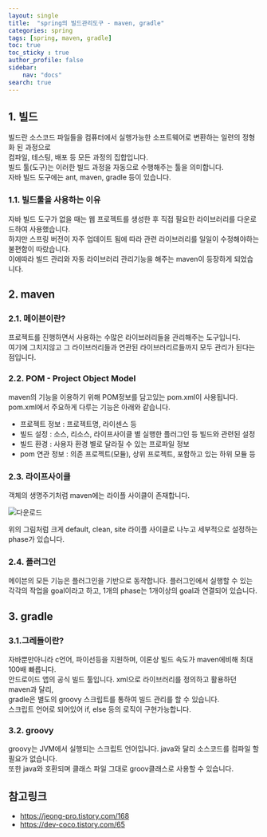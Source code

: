```yaml
---
layout: single
title:  "spring의 빌드관리도구 - maven, gradle"
categories: spring
tags: [spring, maven, gradle]
toc: true
toc_sticky : true
author_profile: false
sidebar:
    nav: "docs"
search: true
---
```


## 1. 빌드
빌드란 소스코드 파일들을 컴퓨터에서 실행가능한 소프트웨어로 변환하는 일련의 정형화 된 과정으로  
컴파일, 테스팅, 배포 등 모든 과정의 집합입니다.  
빌드 툴(도구)는 이러한 빌드 과정을 자동으로 수행해주는 툴을 의미합니다.  
자바 빌드 도구에는 ant, maven, gradle 등이 있습니다.  

### 1.1. 빌드툴을 사용하는 이유
자바 빌드 도구가 없을 때는 웹 프로젝트를 생성한 후 직접 필요한 라이브러리를 다운로드하여 사용했습니다.  
하지만 스프링 버전이 자주 업데이트 됨에 따라 관련 라이브러리를 일일이 수정해야하는 불편함이 따랐습니다.  
이에따라 빌드 관리와 자동 라이브러리 관리기능을 해주는 maven이 등장하게 되었습니다.  

## 2. maven
### 2.1. 메이븐이란?
프로젝트를 진행하면서 사용하는 수많은 라이브러리들을 관리해주는 도구입니다.  
여기에 그치지않고 그 라이브러리들과 연관된 라이브러리르들까지 모두 관리가 된다는 점입니다.  

### 2.2. POM - Project Object Model
maven의 기능을 이용하기 위해 POM정보를 담고있는 pom.xml이 사용됩니다.  
pom.xml에서 주요하게 다루는 기능은 아래와 같습니다.  

- 프로젝트 정보 : 프로젝트명, 라이센스 등
- 빌드 설정 : 소스, 리소스, 라이프사이클 별 실행한 플러그인 등 빌드와 관련된 설정
- 빌드 환경 : 사용자 환경 별로 달라질 수 있는 프로파일 정보
- pom 연관 정보 : 의존 프로젝트(모듈), 상위 프로젝트, 포함하고 있는 하위 모듈 등

### 2.3. 라이프사이클
객체의 생명주기처럼 maven에는 라이플 사이클이 존재합니다.  

![다운로드](https://user-images.githubusercontent.com/78904413/161376730-e20bf0bc-f9d9-4840-b269-bf6491bf2150.png)

위의 그림처럼 크게 default, clean, site 라이플 사이클로 나누고 세부적으로 설정하는 phase가 있습니다.  

### 2.4. 플러그인
메이븐의 모든 기능은 플러그인을 기반으로 동작합니다. 플러그인에서 실행할 수 있는 각각의 작업을 goal이라고 하고, 
1개의 phase는 1개이상의 goal과 연결되어 있습니다.  


## 3. gradle
### 3.1.그레들이란?
자바뿐만아니라 c언어, 파이선등을 지원하며, 이론상 빌드 속도가 maven에비해 최대 100배 빠릅니다.  
안드로이드 앱의 공식 빌드 툴입니다. xml으로 라이브러리를 정의하고 활용하던 maven과 달리,  
gradle은 별도의 groovy 스크립트를 통하여 빌드 관리를 할 수 있습니다.  
스크립트 언어로 되어있어 if, else 등의 로직이 구현가능합니다.

### 3.2. groovy
groovy는 JVM에서 실행되는 스크립트 언어입니다. java와 달리 소스코드를 컴파일 할 필요가 없습니다.  
또한 java와 호환되며 클래스 파일 그대로 groov클래스로 사용할 수 있습니다.

## 참고링크
+ https://jeong-pro.tistory.com/168
+ https://dev-coco.tistory.com/65
